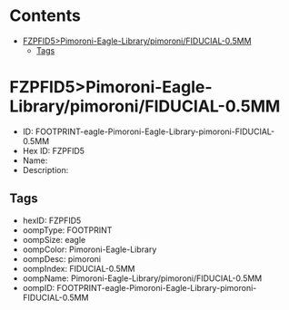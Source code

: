 



Contents
========

* [FZPFID5>Pimoroni-Eagle-Library/pimoroni/FIDUCIAL-0.5MM](#fzpfid5pimoroni-eagle-librarypimoronifiducial-05mm)
	* [Tags](#tags)

# FZPFID5>Pimoroni-Eagle-Library/pimoroni/FIDUCIAL-0.5MM

- ID: FOOTPRINT-eagle-Pimoroni-Eagle-Library-pimoroni-FIDUCIAL-0.5MM
- Hex ID: FZPFID5
- Name: 
- Description: 

## Tags

- hexID: FZPFID5
- oompType: FOOTPRINT
- oompSize: eagle
- oompColor: Pimoroni-Eagle-Library
- oompDesc: pimoroni
- oompIndex: FIDUCIAL-0.5MM
- oompName: Pimoroni-Eagle-Library/pimoroni/FIDUCIAL-0.5MM
- oompID: FOOTPRINT-eagle-Pimoroni-Eagle-Library-pimoroni-FIDUCIAL-0.5MM
